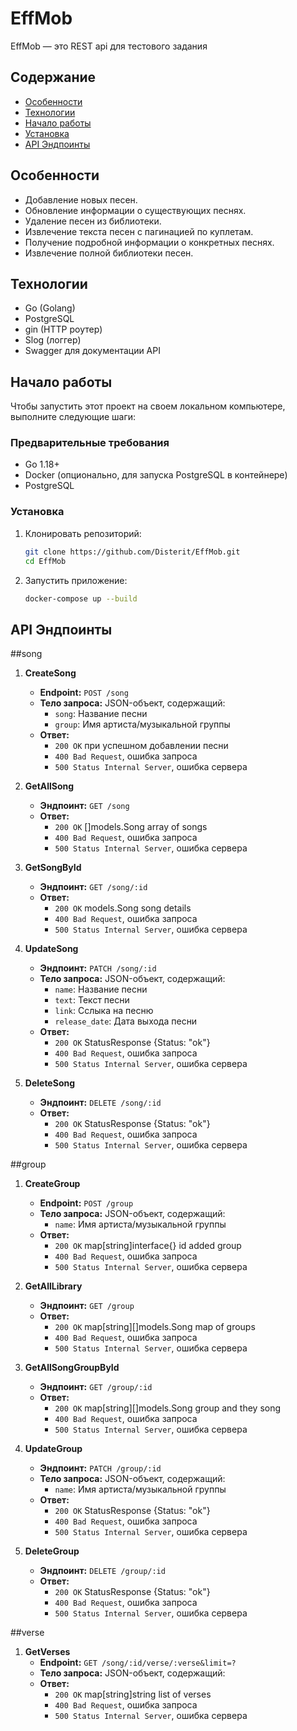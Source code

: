 # EffMob

EffMob — это REST api для тестового задания

## Содержание
- [Особенности](#особенности)
- [Технологии](#технологии)
- [Начало работы](#начало-работы)
- [Установка](#установка)
- [API Эндпоинты](#api-эндпоинты)

## Особенности
- Добавление новых песен.
- Обновление информации о существующих песнях.
- Удаление песен из библиотеки.
- Извлечение текста песен с пагинацией по куплетам.
- Получение подробной информации о конкретных песнях.
- Извлечение полной библиотеки песен.

## Технологии
- Go (Golang)
- PostgreSQL
- gin (HTTP роутер)
- Slog (логгер)
- Swagger для документации API

## Начало работы

Чтобы запустить этот проект на своем локальном компьютере, выполните следующие шаги:

### Предварительные требования
- Go 1.18+
- Docker (опционально, для запуска PostgreSQL в контейнере)
- PostgreSQL

### Установка

1. Клонировать репозиторий:
   ```bash
   git clone https://github.com/Disterit/EffMob.git
   cd EffMob

2. Запустить приложение:
   ```bash
   docker-compose up --build

## API Эндпоинты

##song

1. **CreateSong**
   - **Endpoint:** `POST /song`
   - **Тело запроса:** JSON-объект, содержащий:
     - `song`: Название песни
     - `group`: Имя артиста/музыкальной группы
   - **Ответ:** 
     - `200 OK` при успешном добавлении песни
     - `400 Bad Request`, ошибка запроса
     - `500 Status Internal Server`, ошибка сервера

2. **GetAllSong**
   - **Эндпоинт:** `GET /song`
   - **Ответ:** 
     - `200 OK` []models.Song array of songs
     - `400 Bad Request`, ошибка запроса
     - `500 Status Internal Server`, ошибка сервера

3. **GetSongById**
   - **Эндпоинт:** `GET /song/:id`
   - **Ответ:** 
     - `200 OK` models.Song song details
     - `400 Bad Request`, ошибка запроса
     - `500 Status Internal Server`, ошибка сервера

4. **UpdateSong**
   - **Эндпоинт:** `PATCH /song/:id`
   - **Тело запроса:** JSON-объект, содержащий:
     - `name`: Название песни
     - `text`: Текст песни
     - `link`: Сслыка на песню
     - `release_date`: Дата выхода песни
   - **Ответ:** 
     - `200 OK` StatusResponse {Status: "ok"}
     - `400 Bad Request`, ошибка запроса
     - `500 Status Internal Server`, ошибка сервера
   
5. **DeleteSong**
   - **Эндпоинт:** `DELETE /song/:id`
   - **Ответ:** 
     - `200 OK` StatusResponse {Status: "ok"}
     - `400 Bad Request`, ошибка запроса
     - `500 Status Internal Server`, ошибка сервера
    
##group

1. **CreateGroup**
   - **Endpoint:** `POST /group`
   - **Тело запроса:** JSON-объект, содержащий:
     - `name`: Имя артиста/музыкальной группы
   - **Ответ:** 
     - `200 OK` map[string]interface{} id added group
     - `400 Bad Request`, ошибка запроса
     - `500 Status Internal Server`, ошибка сервера

2. **GetAllLibrary**
   - **Эндпоинт:** `GET /group`
   - **Ответ:** 
     - `200 OK` map[string][]models.Song map of groups
     - `400 Bad Request`, ошибка запроса
     - `500 Status Internal Server`, ошибка сервера

3. **GetAllSongGroupById**
   - **Эндпоинт:** `GET /group/:id`
   - **Ответ:** 
     - `200 OK` map[string][]models.Song group and they song
     - `400 Bad Request`, ошибка запроса
     - `500 Status Internal Server`, ошибка сервера

4. **UpdateGroup**
   - **Эндпоинт:** `PATCH /group/:id`
   - **Тело запроса:** JSON-объект, содержащий:
     - `name`: Имя артиста/музыкальной группы
   - **Ответ:** 
     - `200 OK` StatusResponse {Status: "ok"}
     - `400 Bad Request`, ошибка запроса
     - `500 Status Internal Server`, ошибка сервера
   
5. **DeleteGroup**
   - **Эндпоинт:** `DELETE /group/:id`
   - **Ответ:** 
     - `200 OK` StatusResponse {Status: "ok"}
     - `400 Bad Request`, ошибка запроса
     - `500 Status Internal Server`, ошибка сервера
    
##verse

1. **GetVerses**
   - **Endpoint:** `GET /song/:id/verse/:verse&limit=?`
   - **Тело запроса:** JSON-объект, содержащий:
   - **Ответ:** 
     - `200 OK` map[string]string list of verses
     - `400 Bad Request`, ошибка запроса
     - `500 Status Internal Server`, ошибка сервера

